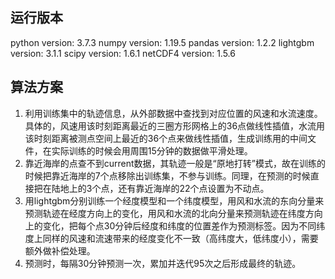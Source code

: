 ## 运行版本

python version: 3.7.3
numpy version: 1.19.5
pandas version: 1.2.2
lightgbm version: 3.1.1
scipy version: 1.6.1
netCDF4 version: 1.5.6

## 算法方案

1. 利用训练集中的轨迹信息，从外部数据中查找到对应位置的风速和水流速度。具体的，风速用该时刻距离最近的三圈方形网格上的36点做线性插值，水流用该时刻距离被测点空间上最近的36个点来做线性插值，生成训练用的中间文件，在实际训练的时候会用周围15分钟的数据做平滑处理。
2. 靠近海岸的点查不到current数据，其轨迹一般是“原地打转”模式，故在训练的时候把靠近海岸的7个点移除出训练集，不参与训练。同理，在预测的时候直接把在陆地上的3个点，还有靠近海岸的22个点设置为不动点。
3. 用lightgbm分别训练一个经度模型和一个纬度模型，用风和水流的东向分量来预测轨迹在经度方向上的变化，用风和水流的北向分量来预测轨迹在纬度方向上的变化，把每个点30分钟后经度和纬度的位置差作为预测标签。因为不同纬度上同样的风速和流速带来的经度变化不一致（高纬度大，低纬度小），需要额外做补偿处理。
4. 预测时，每隔30分钟预测一次，累加并迭代95次之后形成最终的轨迹。
